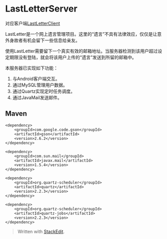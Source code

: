 
LastLetterServer
===================================  
对应客户端[LastLetterClient](https://github.com/SimonCherryGZ/LastLetterClient)

LastLetter是一个网上遗言管理项目。这里的“遗言”不具有法律效应，仅仅是让意外身故者有机会留下一些信息给亲友。

使用LastLetter需要留下一个真实有效的邮箱地址。当服务器检测到该用户超过设定期限没有登陆，就会将该用户上传的“遗言”发送到所留的邮箱中。

本服务器已实现如下功能：
  1. 与Android客户端交互。
  2. 通过MySQL管理用户数据。
  3. 通过Quartz实现定时任务调度。
  4. 通过JavaMail发送邮件。


Maven 
-----------------------------------  
	<dependency>
		<groupId>com.google.code.gson</groupId>
		<artifactId>gson</artifactId>
		<version>2.6.2</version>
	</dependency>

	<dependency>
		<groupId>com.sun.mail</groupId>
		<artifactId>javax.mail</artifactId>
		<version>1.5.4</version>
	</dependency>

	<dependency>
		<groupId>org.quartz-scheduler</groupId>
		<artifactId>quartz</artifactId>
		<version>2.2.3</version>
	</dependency>

	<dependency>
        <groupId>org.quartz-scheduler</groupId>
        <artifactId>quartz-jobs</artifactId>
        <version>2.2.3</version>
    </dependency>


> Written with [StackEdit](https://stackedit.io/).
